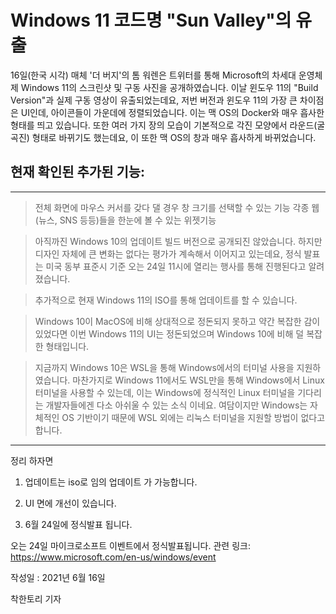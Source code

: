 # Windows 11 코드명 "Sun Valley"의 유출

16일(한국 시각) 매체 '더 버지'의 톰 워렌은 트위터를 통해 Microsoft의 차세대 운영체제
Windows 11의 스크린샷 및 구동 사진을 공개하였습니다.
이날 윈도우 11의 "Build Version"과 실제 구동 영상이 유출되었는데요,
저번 버전과 윈도우 11의 가장 큰 차이점은 UI인데, 아이콘들이 가운데에  정렬되었습니다.
이는 맥 OS의 Docker와 매우 흡사한 형태를 띄고 있습니다.
또한 여러 가지 장의 모습이 기본적으로 각진 모양에서 라운드(굴곡진) 형태로 바뀌기도 했는데요,
이 또한 맥 OS의 창과 매우 흡사하게 바뀌었습니다.

## 현재 확인된 추가된 기능:
___
 > 전체 화면에 마우스 커서를 갖다 댈 경우 창 크기를 선택할 수 있는 기능
 각종 웹(뉴스, SNS 등등)들을 한눈에 볼 수 있는 위젯기능

>
> 아직까진 Windows 10의 업데이트 빌드 버전으로 공개되진 않았습니다. 하지만 디자인 자체에 큰 변화는 없다는 평가가 계속해서 이어지고 있는데요, 정식 발표는 미국 동부 표준시 기준 오는 24일 11시에 열리는 행사를 통해 진행된다고 알려졌습니다.

>추가적으로 현재 Windows 11의 ISO를 통해 업데이트를 할 수 있습니다.

>Windows 10이 MacOS에 비해 상대적으로 정돈되지 못하고 약간 복잡한 감이 있었다면 이번 Windows 11의 UI는 정돈되었으며 Windows 10에 비해 덜 복잡한 형태입니다.

>지금까지 Windows 10은 WSL을 통해 Windows에서의 터미널 사용을 지원하였습니다.
마찬가지로 Windows 11에서도 WSL만을 통해 Windows에서 Linux 터미널을 사용할 수 있는데, 이는 Windows에 정식적인 Linux 터미널을 기다리는 개발자들에겐 다소 아쉬울 수 있는 소식 이네요.
여담이지만 Windows는 자체적인 OS 기반이기 때문에 WSL 외에는 리눅스 터미널을 지원할 방법이 없다고 합니다.
___

정리 하자면 
1. 업데이트는 iso로 임의 업데이트 가 가능합니다.

2. UI 면에 개선이 있습니다.

3. 6월 24일에 정식발표 됩니다.

오는 24일 마이크로소프트 이벤트에서 정식발표됩니다. 
관련 링크: https://www.microsoft.com/en-us/windows/event

작성일 : 2021년 6월 16일

착한토리 기자
